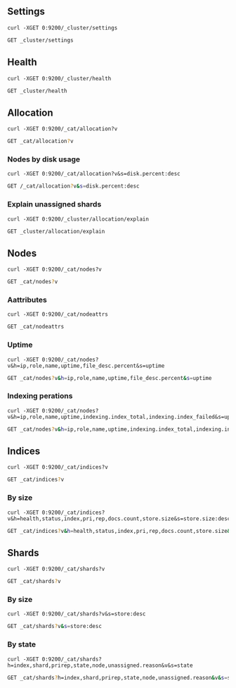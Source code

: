 ## Settings
``` tab="curl"
curl -XGET 0:9200/_cluster/settings
```

```bash tab="console"
GET _cluster/settings
```

## Health
``` tab="curl"
curl -XGET 0:9200/_cluster/health
```

```bash tab="console"
GET _cluster/health
```

## Allocation

``` tab="curl"
curl -XGET 0:9200/_cat/allocation?v
```

```bash tab="console"
GET _cat/allocation?v
```

### Nodes by disk usage

``` tab="curl"
curl -XGET 0:9200/_cat/allocation?v&s=disk.percent:desc
```

```bash tab="console"
GET /_cat/allocation?v&s=disk.percent:desc
```

### Explain unassigned shards

``` tab="curl"
curl -XGET 0:9200/_cluster/allocation/explain
```

```bash tab="console"
GET _cluster/allocation/explain
```

## Nodes

``` tab="curl"
curl -XGET 0:9200/_cat/nodes?v
```

```bash tab="console"
GET _cat/nodes?v
```

### Aattributes

``` tab="curl"
curl -XGET 0:9200/_cat/nodeattrs
```

```bash tab="console"
GET _cat/nodeattrs
```

### Uptime

``` tab="curl"
curl -XGET 0:9200/_cat/nodes?v&h=ip,role,name,uptime,file_desc.percent&s=uptime
```

```bash tab="console"
GET _cat/nodes?v&h=ip,role,name,uptime,file_desc.percent&s=uptime
```

### Indexing perations

``` tab="curl"
curl -XGET 0:9200/_cat/nodes?v&h=ip,role,name,uptime,indexing.index_total,indexing.index_failed&s=uptime
```

```bash tab="console"
GET _cat/nodes?v&h=ip,role,name,uptime,indexing.index_total,indexing.index_failed&s=uptime
```

## Indices

``` tab="curl"
curl -XGET 0:9200/_cat/indices?v
```

```bash tab="console"
GET _cat/indices?v
```

### By size

``` tab="curl"
curl -XGET 0:9200/_cat/indices?v&h=health,status,index,pri,rep,docs.count,store.size&s=store.size:desc
```

```bash tab="console"
GET _cat/indices?v&h=health,status,index,pri,rep,docs.count,store.size&s=store.size:desc
```

## Shards

``` tab="curl"
curl -XGET 0:9200/_cat/shards?v
```

```bash tab="console"
GET _cat/shards?v
```

### By size

``` tab="curl"
curl -XGET 0:9200/_cat/shards?v&s=store:desc
```

```bash tab="console"
GET _cat/shards?v&s=store:desc
```

### By state

``` tab="curl"
curl -XGET 0:9200/_cat/shards?h=index,shard,prirep,state,node,unassigned.reason&v&s=state
```

```bash tab="console"
GET _cat/shards?h=index,shard,prirep,state,node,unassigned.reason&v&s=state
```
